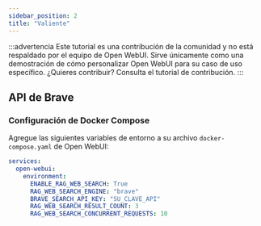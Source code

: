 ```yaml
---
sidebar_position: 2
title: "Valiente"
---
```


:::advertencia
Este tutorial es una contribución de la comunidad y no está respaldado por el equipo de Open WebUI. Sirve únicamente como una demostración de cómo personalizar Open WebUI para su caso de uso específico. ¿Quieres contribuir? Consulta el tutorial de contribución.
:::

## API de Brave

### Configuración de Docker Compose

Agregue las siguientes variables de entorno a su archivo `docker-compose.yaml` de Open WebUI:

```yaml
services:
  open-webui:
    environment:
      ENABLE_RAG_WEB_SEARCH: True
      RAG_WEB_SEARCH_ENGINE: "brave"
      BRAVE_SEARCH_API_KEY: "SU_CLAVE_API"
      RAG_WEB_SEARCH_RESULT_COUNT: 3
      RAG_WEB_SEARCH_CONCURRENT_REQUESTS: 10
```
